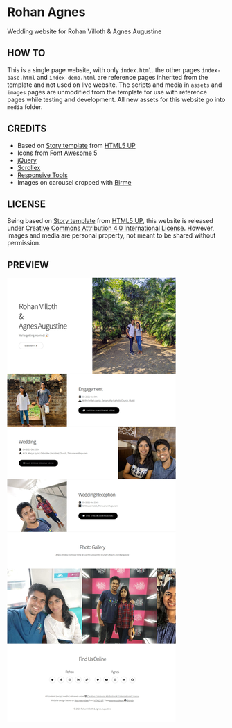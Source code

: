 # Rohan Agnes
Wedding website for Rohan Villoth &amp; Agnes Augustine

## HOW TO
This is a single page website, with only `index.html`. the other pages `index-base.html` and
`index-demo.html` are reference pages inherited from the template and not used on live website.
The scripts and media in `assets` and `images` pages are unmodified from the template for use
with reference pages while testing and development. All new assets for this website go into
`media` folder.

## CREDITS
- Based on [Story template](https://html5up.net/story) from [HTML5 UP](https://html5up.net)
- Icons from [Font Awesome 5](https://fontawesome.com)
- [jQuery](https://jquery.com)
- [Scrollex](https://github.com/ajlkn/jquery.scrollex)
- [Responsive Tools](https://github.com/ajlkn/responsive-tools)
- Images on carousel cropped with [Birme](https://birme.net)

## LICENSE
Being based on [Story template](https://html5up.net/story) from [HTML5 UP](https://html5up.net/license),
this website is released under [Creative Commons Attribution 4.0 International License](https://creativecommons.org/licenses/by/4.0/).
However, images and media are personal property, not meant to be shared without permission.

## PREVIEW
![Fullpage Screenshot](media/RohanAgnesFullpageShot.jpg)

